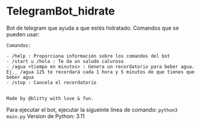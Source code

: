# TelegramBot_hidrate
Bot de telegram que ayuda a que estés hidratado.
Comandos que se pueden usar:

```
Comandos:

- /help : Proporciona información sobre los comandos del bot
- /start u /hola : Te da un saludo caluroso
- /agua <tiempo en minutos> : Genera un recordatorio para beber agua. Ej._ /agua 125 te recordará cada 1 hora y 5 minutos de que tienes que beber agua
- /stop : Cancela el recordatorio


Made by @blitty with love & fun.
```

Para ejecutar el bot, ejecutar la sigueinte linea de comando: `python3 main.py`
Version de Python: 3.11
